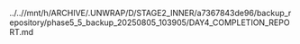 ../..//mnt/h/ARCHIVE/.UNWRAP/D/STAGE2_INNER/a7367843de96/backup_repository/phase5_5_backup_20250805_103905/DAY4_COMPLETION_REPORT.md